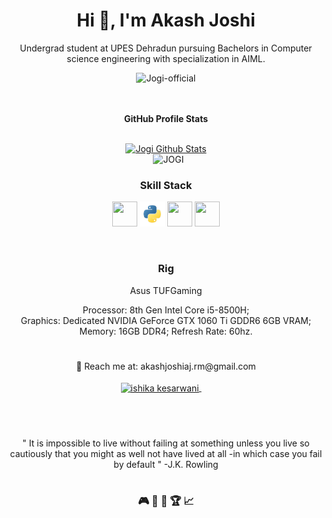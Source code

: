 <h1 align="center">Hi 👋, I'm Akash Joshi</h1>
<p align="center"> Undergrad student at UPES Dehradun pursuing Bachelors in Computer science engineering with  specialization in AIML.</p>

<p align="center"><img src="https://github-readme-streak-stats.herokuapp.com/?user=Jogi-official&theme=algolia" alt="Jogi-official" /></p>


<br>
<br>

 <summary align ="center"><b>GitHub Profile Stats</b></summary>
  <br/>
  <p align="center">
    <a href="https://github.com/anuraghazra/github-readme-stats"><img alt="Jogi Github Stats" src="https://github-readme-stats.vercel.app/api?username=Jogi-official&show_icons=true&count_private=true&theme=algolia" height="192px"/></a>
<br/>
  &nbsp;
	  <img src="https://github-readme-stats.vercel.app/api/top-langs?username=Jogi-official&langs_count=10&show_icons=true&locale=en&layout=compact&theme=algolia" alt="JOGI" height="190px"/>

<h3 align="center">Skill Stack</h3>


<p align = "center">
<img height="40" width="40" src="https://images.vexels.com/media/users/3/166401/isolated/preview/b82aa7ac3f736dd78570dd3fa3fa9e24-java-programming-language-icon-by-vexels.png">
<img height="40" width="40" src="https://raw.githubusercontent.com/github/explore/80688e429a7d4ef2fca1e82350fe8e3517d3494d/topics/python/python.png">
<img height="40" width="40" src="https://www.naveedashfaq.me/img/c++.png">
<img height="40" width="40" src="https://cdn.iconscout.com/icon/free/png-512/c-programming-569564.png">
</p>



<br>

<h3 align="center">Rig</h3>

<p align="center">
Asus TUFGaming<br>

</p>
<p align="center">
Processor: 8th Gen Intel Core i5-8500H;<br>
Graphics: Dedicated NVIDIA GeForce GTX 1060 Ti GDDR6 6GB VRAM;<br>
Memory: 16GB DDR4; 
  Refresh Rate: 60hz.<br>

<h1></h1>
</p>
<p align="center">
📧 Reach me at: akashjoshiaj.rm@gmail.com
<br>
<br>
<a href="https://www.linkedin.com/in/akash-joshi-906228193/" target="blank"><img align="center" src="https://img.shields.io/badge/LinkedIn-blue?logo=linkedin&logoColor=white&style=for-the-badge" alt="ishika kesarwani" height="20" width=auto />
</a>&nbsp;&nbsp;&nbsp;&nbsp;
</p>
<h1></h1>
<br>
<p align="center">" It is impossible to live without failing at something unless you live so cautiously that you might as well not have lived at all -in which case you fail by default " -J.K. Rowling </p>
<h1></h1>
<h3 align="center" >🎮 🌟  🍟  🏆  📈 </h3>
